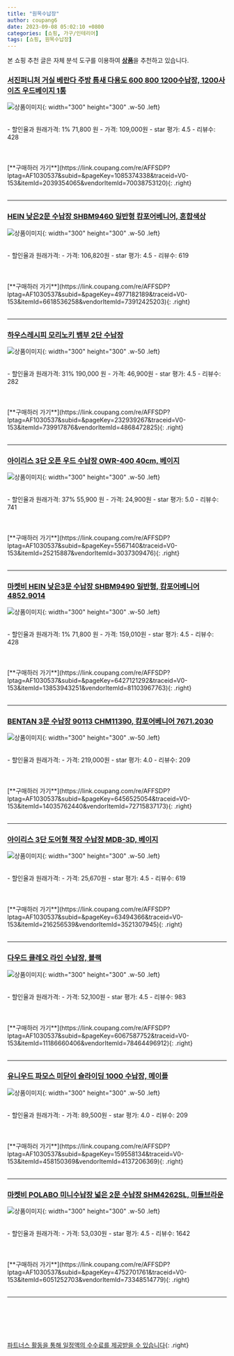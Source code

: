 ```yaml
---
title: "원목수납장"
author: coupang6
date: 2023-09-08 05:02:10 +0800
categories: [쇼핑, 가구/인테리어]
tags: [쇼핑, 원목수납장]
---
```


본 쇼핑 추천 글은 자체 분석 도구를 이용하여 [**상품**](https://link.coupang.com/a/bao1ui)을 추천하고 있습니다.

### [서진퍼니처 거실 베란다 주방 틈새 다용도 600 800 1200수납장, 1200사이즈 우드베이지 1통](https://link.coupang.com/re/AFFSDP?lptag=AF1030537&subid=&pageKey=1085374338&traceid=V0-153&itemId=2039354065&vendorItemId=70038753120)

![상품이미지](https://thumbnail7.coupangcdn.com/thumbnails/remote/230x230ex/image/vendor_inventory/ef66/6693b914f8b80266bb2f2838aaf89ad1f55513b10cc09f5f638f428a8453.jpg){: width="300" height="300" .w-50 .left}


<br>
- 할인율과 원래가격: 1%  71,800   원
- 가격: 109,000원
- star 평가: 4.5
- 리뷰수: 428
<br>
<br>
<br>
<br>
[**구매하러 가기**](https://link.coupang.com/re/AFFSDP?lptag=AF1030537&subid=&pageKey=1085374338&traceid=V0-153&itemId=2039354065&vendorItemId=70038753120){: .right}
<br>
<br>

---

### [HEIN 낮은2문 수납장 SHBM9460 일반형 캄포어베니어, 혼합색상](https://link.coupang.com/re/AFFSDP?lptag=AF1030537&subid=&pageKey=4977182189&traceid=V0-153&itemId=6618536258&vendorItemId=73912425203)

![상품이미지](https://thumbnail10.coupangcdn.com/thumbnails/remote/230x230ex/image/rs_quotation_api/t2uial7z/9c7caedb28be4906af0be73721458a50.jpg){: width="300" height="300" .w-50 .left}


<br>
- 할인율과 원래가격: 
- 가격: 106,820원
- star 평가: 4.5
- 리뷰수: 619
<br>
<br>
<br>
<br>
[**구매하러 가기**](https://link.coupang.com/re/AFFSDP?lptag=AF1030537&subid=&pageKey=4977182189&traceid=V0-153&itemId=6618536258&vendorItemId=73912425203){: .right}
<br>
<br>

---

### [하우스레시피 모리노키 뱀부 2단 수납장](https://link.coupang.com/re/AFFSDP?lptag=AF1030537&subid=&pageKey=232939267&traceid=V0-153&itemId=739917876&vendorItemId=4868472825)

![상품이미지](https://thumbnail7.coupangcdn.com/thumbnails/remote/230x230ex/image/retail/images/1074739519391705-f9616115-1bae-4d3b-823d-396265afcf92.jpg){: width="300" height="300" .w-50 .left}


<br>
- 할인율과 원래가격: 31%  190,000   원
- 가격: 46,900원
- star 평가: 4.5
- 리뷰수: 282
<br>
<br>
<br>
<br>
[**구매하러 가기**](https://link.coupang.com/re/AFFSDP?lptag=AF1030537&subid=&pageKey=232939267&traceid=V0-153&itemId=739917876&vendorItemId=4868472825){: .right}
<br>
<br>

---

### [아이리스 3단 오픈 우드 수납장 OWR-400 40cm, 베이지](https://link.coupang.com/re/AFFSDP?lptag=AF1030537&subid=&pageKey=5567140&traceid=V0-153&itemId=25215887&vendorItemId=3037309476)

![상품이미지](https://thumbnail8.coupangcdn.com/thumbnails/remote/230x230ex/image/retail/images/5487289656269-2251842c-c8ad-45b3-bce7-bd12c532e632.jpg){: width="300" height="300" .w-50 .left}


<br>
- 할인율과 원래가격: 37%  55,900   원
- 가격: 24,900원
- star 평가: 5.0
- 리뷰수: 741
<br>
<br>
<br>
<br>
[**구매하러 가기**](https://link.coupang.com/re/AFFSDP?lptag=AF1030537&subid=&pageKey=5567140&traceid=V0-153&itemId=25215887&vendorItemId=3037309476){: .right}
<br>
<br>

---

### [마켓비 HEIN 낮은3문 수납장 SHBM9490 일반형, 캄포어베니어 4852.9014](https://link.coupang.com/re/AFFSDP?lptag=AF1030537&subid=&pageKey=6427121292&traceid=V0-153&itemId=13853943251&vendorItemId=81103967763)

![상품이미지](https://thumbnail8.coupangcdn.com/thumbnails/remote/230x230ex/image/vendor_inventory/276f/eb5bcc10488171c5bb9802143bac43e97123c4638b7622228969f98b2e16.jpg){: width="300" height="300" .w-50 .left}


<br>
- 할인율과 원래가격: 1%  71,800   원
- 가격: 159,010원
- star 평가: 4.5
- 리뷰수: 428
<br>
<br>
<br>
<br>
[**구매하러 가기**](https://link.coupang.com/re/AFFSDP?lptag=AF1030537&subid=&pageKey=6427121292&traceid=V0-153&itemId=13853943251&vendorItemId=81103967763){: .right}
<br>
<br>

---

### [BENTAN 3문 수납장 90113 CHM11390, 캄포어베니어 7671.2030](https://link.coupang.com/re/AFFSDP?lptag=AF1030537&subid=&pageKey=6456525054&traceid=V0-153&itemId=14035762440&vendorItemId=72715837173)

![상품이미지](https://thumbnail8.coupangcdn.com/thumbnails/remote/230x230ex/image/vendor_inventory/2178/4dca468c79904a26188266a5c42c4282c273476b3c26e61c58cc29cd3b6e.jpg){: width="300" height="300" .w-50 .left}


<br>
- 할인율과 원래가격: 
- 가격: 219,000원
- star 평가: 4.0
- 리뷰수: 209
<br>
<br>
<br>
<br>
[**구매하러 가기**](https://link.coupang.com/re/AFFSDP?lptag=AF1030537&subid=&pageKey=6456525054&traceid=V0-153&itemId=14035762440&vendorItemId=72715837173){: .right}
<br>
<br>

---

### [아이리스 3단 도어형 책장 수납장 MDB-3D, 베이지](https://link.coupang.com/re/AFFSDP?lptag=AF1030537&subid=&pageKey=63494366&traceid=V0-153&itemId=216256539&vendorItemId=3521307945)

![상품이미지](https://thumbnail7.coupangcdn.com/thumbnails/remote/230x230ex/image/retail/images/532733855042118-2f43749e-9974-4153-b065-a31f41cb7c71.png){: width="300" height="300" .w-50 .left}


<br>
- 할인율과 원래가격: 
- 가격: 25,670원
- star 평가: 4.5
- 리뷰수: 619
<br>
<br>
<br>
<br>
[**구매하러 가기**](https://link.coupang.com/re/AFFSDP?lptag=AF1030537&subid=&pageKey=63494366&traceid=V0-153&itemId=216256539&vendorItemId=3521307945){: .right}
<br>
<br>

---

### [다우드 클레오 라인 수납장, 블랙](https://link.coupang.com/re/AFFSDP?lptag=AF1030537&subid=&pageKey=6067587752&traceid=V0-153&itemId=11186660406&vendorItemId=78464496912)

![상품이미지](https://thumbnail7.coupangcdn.com/thumbnails/remote/230x230ex/image/rs_quotation_api/l0gzvkbm/ad22faa0a39b43efb26d53a65d4c48f8.jpg){: width="300" height="300" .w-50 .left}


<br>
- 할인율과 원래가격: 
- 가격: 52,100원
- star 평가: 4.5
- 리뷰수: 983
<br>
<br>
<br>
<br>
[**구매하러 가기**](https://link.coupang.com/re/AFFSDP?lptag=AF1030537&subid=&pageKey=6067587752&traceid=V0-153&itemId=11186660406&vendorItemId=78464496912){: .right}
<br>
<br>

---

### [유니우드 파모스 미닫이 슬라이딩 1000 수납장, 메이플](https://link.coupang.com/re/AFFSDP?lptag=AF1030537&subid=&pageKey=159558134&traceid=V0-153&itemId=458150369&vendorItemId=4137206369)

![상품이미지](https://thumbnail8.coupangcdn.com/thumbnails/remote/230x230ex/image/vendor_inventory/images/2018/11/20/22/7/cf202094-6498-4bbd-9dd6-a8712684aa45.jpg){: width="300" height="300" .w-50 .left}


<br>
- 할인율과 원래가격: 
- 가격: 89,500원
- star 평가: 4.0
- 리뷰수: 209
<br>
<br>
<br>
<br>
[**구매하러 가기**](https://link.coupang.com/re/AFFSDP?lptag=AF1030537&subid=&pageKey=159558134&traceid=V0-153&itemId=458150369&vendorItemId=4137206369){: .right}
<br>
<br>

---

### [마켓비 POLABO 미니수납장 넓은 2문 수납장 SHM4262SL, 미들브라운](https://link.coupang.com/re/AFFSDP?lptag=AF1030537&subid=&pageKey=4752701761&traceid=V0-153&itemId=6051252703&vendorItemId=73348514779)

![상품이미지](https://thumbnail10.coupangcdn.com/thumbnails/remote/230x230ex/image/rs_quotation_api/6tylkd5a/dcc69a5c4fcc46e192f0f2347075e402.jpg){: width="300" height="300" .w-50 .left}


<br>
- 할인율과 원래가격: 
- 가격: 53,030원
- star 평가: 4.5
- 리뷰수: 1642
<br>
<br>
<br>
<br>
[**구매하러 가기**](https://link.coupang.com/re/AFFSDP?lptag=AF1030537&subid=&pageKey=4752701761&traceid=V0-153&itemId=6051252703&vendorItemId=73348514779){: .right}
<br>
<br>

---
<br><br><br><br><br> [파트너스 활동을 통해 일정액의 수수료를 제공받을 수 있습니다](https://link.coupang.com/a/bao1ui){: .right}